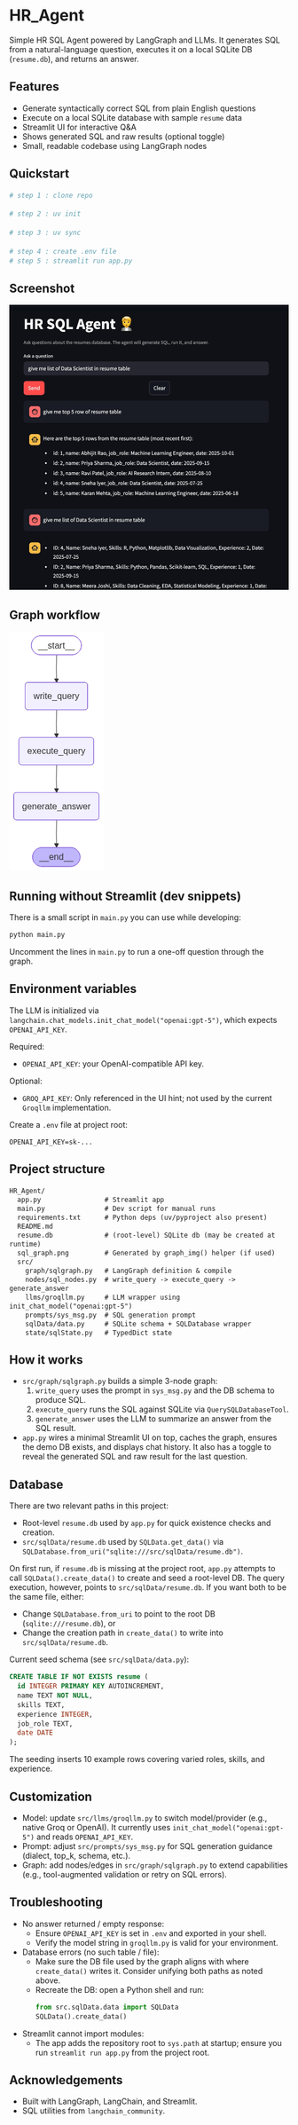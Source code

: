 # HR_Agent

Simple HR SQL Agent powered by LangGraph and LLMs. It generates SQL from a natural-language question, executes it on a local SQLite DB (`resume.db`), and returns an answer.

## Features
- Generate syntactically correct SQL from plain English questions
- Execute on a local SQLite database with sample `resume` data
- Streamlit UI for interactive Q&A
- Shows generated SQL and raw results (optional toggle)
- Small, readable codebase using LangGraph nodes

## Quickstart
```bash
# step 1 : clone repo 

# step 2 : uv init 

# step 3 : uv sync 

# step 4 : create .env file 
# step 5 : streamlit run app.py   
```
## Screenshot
![](output.jpeg)

## Graph workflow
![](sql_graph.png)

## Running without Streamlit (dev snippets)
There is a small script in `main.py` you can use while developing:
```bash
python main.py
```
Uncomment the lines in `main.py` to run a one-off question through the graph.

## Environment variables
The LLM is initialized via `langchain.chat_models.init_chat_model("openai:gpt-5")`, which expects `OPENAI_API_KEY`.

Required:
- `OPENAI_API_KEY`: your OpenAI-compatible API key.

Optional:
- `GROQ_API_KEY`: Only referenced in the UI hint; not used by the current `Groqllm` implementation.

Create a `.env` file at project root:
```
OPENAI_API_KEY=sk-...
```

## Project structure
```
HR_Agent/
  app.py                # Streamlit app
  main.py               # Dev script for manual runs
  requirements.txt      # Python deps (uv/pyproject also present)
  README.md
  resume.db             # (root-level) SQLite db (may be created at runtime)
  sql_graph.png         # Generated by graph_img() helper (if used)
  src/
    graph/sqlgraph.py   # LangGraph definition & compile
    nodes/sql_nodes.py  # write_query -> execute_query -> generate_answer
    llms/groqllm.py     # LLM wrapper using init_chat_model("openai:gpt-5")
    prompts/sys_msg.py  # SQL generation prompt
    sqlData/data.py     # SQLite schema + SQLDatabase wrapper
    state/sqlState.py   # TypedDict state
```

## How it works
- `src/graph/sqlgraph.py` builds a simple 3-node graph:
  1. `write_query` uses the prompt in `sys_msg.py` and the DB schema to produce SQL.
  2. `execute_query` runs the SQL against SQLite via `QuerySQLDatabaseTool`.
  3. `generate_answer` uses the LLM to summarize an answer from the SQL result.
- `app.py` wires a minimal Streamlit UI on top, caches the graph, ensures the demo DB exists, and displays chat history. It also has a toggle to reveal the generated SQL and raw result for the last question.

## Database
There are two relevant paths in this project:
- Root-level `resume.db` used by `app.py` for quick existence checks and creation.
- `src/sqlData/resume.db` used by `SQLData.get_data()` via `SQLDatabase.from_uri("sqlite:///src/sqlData/resume.db")`.

On first run, if `resume.db` is missing at the project root, `app.py` attempts to call `SQLData().create_data()` to create and seed a root-level DB. The query execution, however, points to `src/sqlData/resume.db`. If you want both to be the same file, either:
- Change `SQLDatabase.from_uri` to point to the root DB (`sqlite:///resume.db`), or
- Change the creation path in `create_data()` to write into `src/sqlData/resume.db`.

Current seed schema (see `src/sqlData/data.py`):
```sql
CREATE TABLE IF NOT EXISTS resume (
  id INTEGER PRIMARY KEY AUTOINCREMENT,
  name TEXT NOT NULL,
  skills TEXT,
  experience INTEGER,
  job_role TEXT,
  date DATE
);
```
The seeding inserts 10 example rows covering varied roles, skills, and experience.

## Customization
- Model: update `src/llms/groqllm.py` to switch model/provider (e.g., native Groq or OpenAI). It currently uses `init_chat_model("openai:gpt-5")` and reads `OPENAI_API_KEY`.
- Prompt: adjust `src/prompts/sys_msg.py` for SQL generation guidance (dialect, top_k, schema, etc.).
- Graph: add nodes/edges in `src/graph/sqlgraph.py` to extend capabilities (e.g., tool-augmented validation or retry on SQL errors).

## Troubleshooting
- No answer returned / empty response:
  - Ensure `OPENAI_API_KEY` is set in `.env` and exported in your shell.
  - Verify the model string in `groqllm.py` is valid for your environment.
- Database errors (no such table / file):
  - Make sure the DB file used by the graph aligns with where `create_data()` writes it. Consider unifying both paths as noted above.
  - Recreate the DB: open a Python shell and run:
    ```python
    from src.sqlData.data import SQLData
    SQLData().create_data()
    ```
- Streamlit cannot import modules:
  - The app adds the repository root to `sys.path` at startup; ensure you run `streamlit run app.py` from the project root.

## Acknowledgements
- Built with LangGraph, LangChain, and Streamlit.
- SQL utilities from `langchain_community`.

